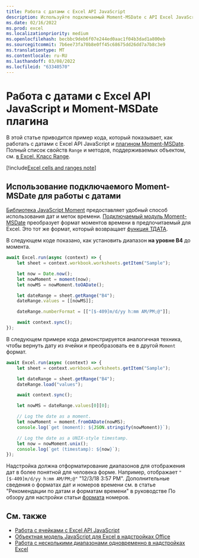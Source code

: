 ```yaml
---
title: Работа с датами с Excel API JavaScript
description: Используйте подключаемый Moment-MSDate с API Excel JavaScript для работы с датами.
ms.date: 02/16/2022
ms.prod: excel
ms.localizationpriority: medium
ms.openlocfilehash: becbbc9deb6f07e244ed0aac1f04b3dad1a800eb
ms.sourcegitcommit: 7b6ee73fa70b8e0ff45c68675dd26dd7a7b8c3e9
ms.translationtype: MT
ms.contentlocale: ru-RU
ms.lasthandoff: 03/08/2022
ms.locfileid: "63340570"
---
```

# <a name="work-with-dates-using-the-excel-javascript-api-and-the-moment-msdate-plug-in"></a>Работа с датами с Excel API JavaScript и Moment-MSDate плагина

В этой статье приводится пример кода, который показывает, как работать с датами с Excel API JavaScript и [плагином Moment-MSDate](https://www.npmjs.com/package/moment-msdate). Полный список свойств `Range` и методов, поддерживаемых объектом, см. [в Excel. Класс Range](/javascript/api/excel/excel.range).

[!include[Excel cells and ranges note](../includes/note-excel-cells-and-ranges.md)]

## <a name="use-the-moment-msdate-plug-in-to-work-with-dates"></a>Использование подключаемого Moment-MSDate для работы с датами

[Библиотека JavaScript Moment](https://momentjs.com/) предоставляет удобный способ использования дат и меток времени. [Подключаемый модуль Moment-MSDate](https://www.npmjs.com/package/moment-msdate) преобразует формат моментов времени в предпочитаемый для Excel. Это тот же формат, который возвращает [функция ТДАТА](https://support.microsoft.com/office/3337fd29-145a-4347-b2e6-20c904739c46).

В следующем коде показано, как установить диапазон **на уровне B4** до момента.

```js
await Excel.run(async (context) => {
    let sheet = context.workbook.worksheets.getItem("Sample");

    let now = Date.now();
    let nowMoment = moment(now);
    let nowMS = nowMoment.toOADate();

    let dateRange = sheet.getRange("B4");
    dateRange.values = [[nowMS]];

    dateRange.numberFormat = [["[$-409]m/d/yy h:mm AM/PM;@"]];

    await context.sync();
});
```

В следующем примере кода демонстрируется аналогичная техника, чтобы вернуть дату из ячейки и преобразовать ее в другой `Moment` формат.

```js
await Excel.run(async (context) => {
    let sheet = context.workbook.worksheets.getItem("Sample");

    let dateRange = sheet.getRange("B4");
    dateRange.load("values");

    await context.sync();

    let nowMS = dateRange.values[0][0];

    // Log the date as a moment.
    let nowMoment = moment.fromOADate(nowMS);
    console.log(`get (moment): ${JSON.stringify(nowMoment)}`);

    // Log the date as a UNIX-style timestamp.
    let now = nowMoment.unix();
    console.log(`get (timestamp): ${now}`);
});
```

Надстройка должна отформатирование диапазонов для отображения дат в более понятной для человека форме. Например, отображает `"[$-409]m/d/yy h:mm AM/PM;@"` "12/3/18 3:57 PM". Дополнительные сведения о форматах дат и номеров времени см. в статье "Рекомендации по датам и форматам времени" в руководстве По обзору для настройки статьи [формата](https://support.microsoft.com/office/c0a1d1fa-d3f4-4018-96b7-9c9354dd99f5) номеров.

## <a name="see-also"></a>См. также

- [Работа с ячейками с Excel API JavaScript](excel-add-ins-cells.md)
- [Объектная модель JavaScript для Excel в надстройках Office](excel-add-ins-core-concepts.md)
- [Работа с несколькими диапазонами одновременно в надстройках Excel](excel-add-ins-multiple-ranges.md)
